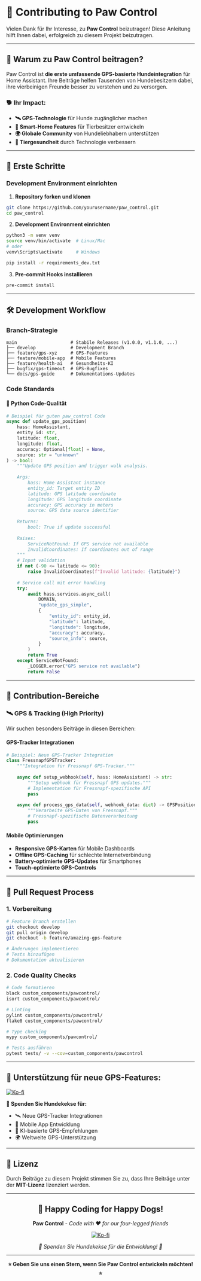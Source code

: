 # 🤝 Contributing to Paw Control

Vielen Dank für Ihr Interesse, zu **Paw Control** beizutragen! Diese Anleitung hilft Ihnen dabei, erfolgreich zu diesem Projekt beizutragen.

---

## 🎯 **Warum zu Paw Control beitragen?**

Paw Control ist **die erste umfassende GPS-basierte Hundeintegration** für Home Assistant. Ihre Beiträge helfen Tausenden von Hundebesitzern dabei, ihre vierbeinigen Freunde besser zu verstehen und zu versorgen.

### **🐕 Ihr Impact:**
- **🛰️ GPS-Technologie** für Hunde zugänglicher machen
- **📱 Smart-Home Features** für Tierbesitzer entwickeln
- **🌍 Globale Community** von Hundeliebhabern unterstützen
- **🏥 Tiergesundheit** durch Technologie verbessern

---

## 🚀 **Erste Schritte**

### **Development Environment einrichten**

1. **Repository forken und klonen**
```bash
git clone https://github.com/yourusername/paw_control.git
cd paw_control
```

2. **Development Environment einrichten**
```bash
python3 -m venv venv
source venv/bin/activate  # Linux/Mac
# oder
venv\Scripts\activate     # Windows

pip install -r requirements_dev.txt
```

3. **Pre-commit Hooks installieren**
```bash
pre-commit install
```

---

## 🛠️ **Development Workflow**

### **Branch-Strategie**
```
main                    # Stabile Releases (v1.0.0, v1.1.0, ...)
├── develop             # Development Branch
├── feature/gps-xyz     # GPS-Features
├── feature/mobile-app  # Mobile Features  
├── feature/health-ai   # Gesundheits-KI
├── bugfix/gps-timeout  # GPS-Bugfixes
└── docs/gps-guide      # Dokumentations-Updates
```

### **Code Standards**

#### **🐍 Python Code-Qualität**
```python
# Beispiel für guten paw_control Code
async def update_gps_position(
    hass: HomeAssistant,
    entity_id: str,
    latitude: float,
    longitude: float,
    accuracy: Optional[float] = None,
    source: str = "unknown"
) -> bool:
    """Update GPS position and trigger walk analysis.
    
    Args:
        hass: Home Assistant instance
        entity_id: Target entity ID
        latitude: GPS latitude coordinate
        longitude: GPS longitude coordinate
        accuracy: GPS accuracy in meters
        source: GPS data source identifier
        
    Returns:
        bool: True if update successful
        
    Raises:
        ServiceNotFound: If GPS service not available
        InvalidCoordinates: If coordinates out of range
    """
    # Input validation
    if not (-90 <= latitude <= 90):
        raise InvalidCoordinates(f"Invalid latitude: {latitude}")
    
    # Service call mit error handling
    try:
        await hass.services.async_call(
            DOMAIN,
            "update_gps_simple",
            {
                "entity_id": entity_id,
                "latitude": latitude,
                "longitude": longitude,
                "accuracy": accuracy,
                "source_info": source,
            }
        )
        return True
    except ServiceNotFound:
        _LOGGER.error("GPS service not available")
        return False
```

---

## 🎯 **Contribution-Bereiche**

### **🛰️ GPS & Tracking (High Priority)**

Wir suchen besonders Beiträge in diesen Bereichen:

#### **GPS-Tracker Integrationen**
```python
# Beispiel: Neue GPS-Tracker Integration
class FressnapfGPSTracker:
    """Integration für Fressnapf GPS-Tracker."""
    
    async def setup_webhook(self, hass: HomeAssistant) -> str:
        """Setup webhook für Fressnapf GPS updates."""
        # Implementation für Fressnapf-spezifische API
        pass
    
    async def process_gps_data(self, webhook_data: dict) -> GPSPosition:
        """Verarbeite GPS-Daten von Fressnapf."""
        # Fressnapf-spezifische Datenverarbeitung
        pass
```

#### **Mobile Optimierungen**
- **Responsive GPS-Karten** für Mobile Dashboards
- **Offline GPS-Caching** für schlechte Internetverbindung
- **Battery-optimierte GPS-Updates** für Smartphones
- **Touch-optimierte GPS-Controls**

---

## 🔄 **Pull Request Process**

### **1. Vorbereitung**
```bash
# Feature Branch erstellen
git checkout develop
git pull origin develop
git checkout -b feature/amazing-gps-feature

# Änderungen implementieren
# Tests hinzufügen
# Dokumentation aktualisieren
```

### **2. Code Quality Checks**
```bash
# Code formatieren
black custom_components/pawcontrol/
isort custom_components/pawcontrol/

# Linting
pylint custom_components/pawcontrol/
flake8 custom_components/pawcontrol/

# Type checking
mypy custom_components/pawcontrol/

# Tests ausführen
pytest tests/ -v --cov=custom_components/pawcontrol
```

---

## 💝 **Unterstützung für neue GPS-Features:**

[![Ko-fi](https://ko-fi.com/img/githubbutton_sm.svg)](https://ko-fi.com/bigdaddy1990)

**🦴 Spenden Sie Hundekekse für:**
- 🛰️ Neue GPS-Tracker Integrationen
- 📱 Mobile App Entwicklung  
- 🤖 KI-basierte GPS-Empfehlungen
- 🌍 Weltweite GPS-Unterstützung

---

## 📄 **Lizenz**

Durch Beiträge zu diesem Projekt stimmen Sie zu, dass Ihre Beiträge unter der **MIT-Lizenz** lizenziert werden.

---

<div align="center">

## 🐶 **Happy Coding for Happy Dogs!**

**Paw Control** - *Code with ❤️ for our four-legged friends*

[![Ko-fi](https://ko-fi.com/img/githubbutton_sm.svg)](https://ko-fi.com/bigdaddy1990)

*🦴 Spenden Sie Hundekekse für die Entwicklung! 🦴*

---

**⭐ Geben Sie uns einen Stern, wenn Sie Paw Control entwickeln möchten! ⭐**

</div>
